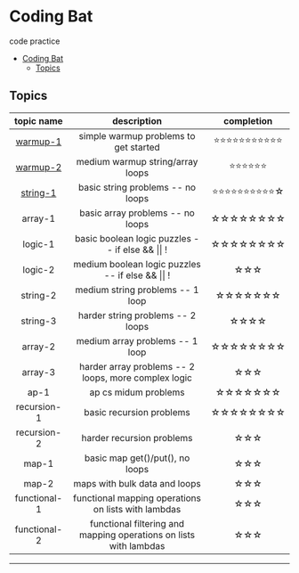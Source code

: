 # Coding Bat
code practice

- [Coding Bat](#coding-bat)
  - [Topics](#topics)

<!-- white star: ☆ | yellow star:⭐ -->
## Topics
topic name|description|completion
:-:|:-:|:-:
[warmup-1](./WarmUp01/README.md#codingbat---warmup-1)|simple warmup problems to get started|⭐⭐⭐⭐⭐⭐⭐⭐⭐⭐⭐
[warmup-2](./WarmUp02/README.md#codingbat---warmup-2)|medium warmup string/array loops|⭐⭐⭐⭐⭐⭐
[string-1](./String01/README.md#codingbat---string-1)|basic string problems -- no loops|⭐⭐⭐⭐⭐⭐⭐⭐⭐⭐☆
array-1|basic array problems -- no loops|☆☆☆☆☆☆☆☆
logic-1|basic boolean logic puzzles -- if else && \|\| !|☆☆☆☆☆☆☆☆
logic-2|medium boolean logic puzzles -- if else && \|\| !|☆☆☆
string-2|medium string problems -- 1 loop|☆☆☆☆☆☆☆
string-3|harder string problems -- 2 loops|☆☆☆☆
array-2|medium array problems -- 1 loop|☆☆☆☆☆☆☆☆
array-3|harder array problems -- 2 loops, more complex logic|☆☆☆
ap-1|ap cs midum problems|☆☆☆☆☆☆☆
recursion-1|basic recursion problems|☆☆☆☆☆☆☆☆
recursion-2|harder recursion problems|☆☆☆
map-1|basic map get()/put(), no loops|☆☆☆
map-2|maps with bulk data and loops|☆☆☆
functional-1|functional mapping operations on lists with lambdas|☆☆☆
functional-2|functional filtering and mapping operations on lists with lambdas|☆☆☆
<hr>